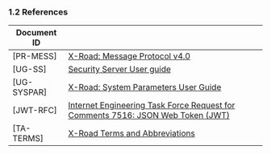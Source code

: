 ### 1.2 References

| Document ID||
| ------------- |-------------|
| \[PR-MESS\] | [X-Road: Message Protocol v4.0](../pr-mess_x-road_message_protocol.md)      |
| \[UG-SS\] | [Security Server User guide](../../Manuals/ug-ss_x-road_6_security_server_user_guide.md)      |
| \[UG-SYSPAR\] | [X-Road: System Parameters User Guide](../../Manuals/ug-syspar_x-road_v6_system_parameters.md)      |
| \[JWT-RFC\] | [Internet Engineering Task Force Request for Comments 7516:  JSON Web Token (JWT)](https://tools.ietf.org/html/rfc7519)      |
| \[TA-TERMS\] | [X-Road Terms and Abbreviations](../../terms_x-road_docs.md)